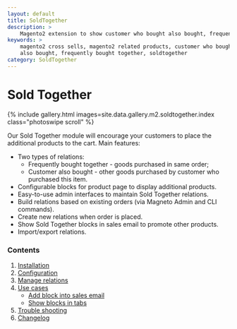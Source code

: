```yaml
---
layout: default
title: SoldTogether
description: >
    Magento2 extension to show customer who bought also bought, frequently bought together blocks
keywords: >
    magento2 cross sells, magento2 related products, customer who bought
    also bought, frequently bought together, soldtogether
category: SoldTogether
---
```


# Sold Together

{% include gallery.html images=site.data.gallery.m2.soldtogether.index class="photoswipe scroll" %}

Our Sold Together module will encourage your customers to place the additional products to the cart. Main features:

 -  Two types of relations:
     +  Frequently bought together - goods purchased in same order;
     +  Customer also bought - other goods purchased by customer who purchased this item.
 -  Configurable blocks for product page to display additional products.
 -  Easy-to-use admin interfaces to maintain Sold Together relations.
 -  Build relations based on existing orders (via Magneto Admin and CLI commands).
 -  Create new relations when order is placed.
 -  Show Sold Together blocks in sales email to promote other products.
 -  Import/export relations.

### Contents

1. [Installation](installation/)
2. [Configuration](configuration/)
3. [Manage relations](manage-relations/)
4. [Use cases](use-cases/)
    -  [Add block into sales email](use-cases/#add-block-into-sales-email)
    -  [Show blocks in tabs](use-cases/#show-blocks-in-tabs)
5. [Trouble shooting](trouble-shooting/)
6. [Changelog](changelog/)

